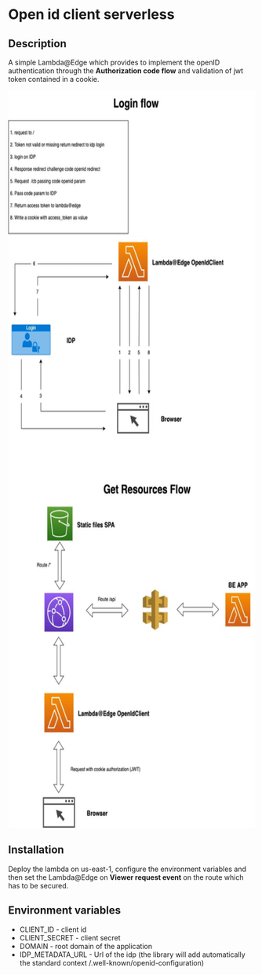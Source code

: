 # Open id client serverless

## Description
A simple Lambda@Edge which provides to implement the openID authentication through the **Authorization code flow**
and validation of jwt token contained in a cookie.

<img height="1500" src="./docs/images/open-id-client-serverless.jpg">

## Installation
Deploy the lambda on us-east-1, configure the environment variables and then set the Lambda@Edge on **Viewer request event**
on the route which has to be secured.

## Environment variables
* CLIENT_ID - client id
* CLIENT_SECRET - client secret
* DOMAIN - root domain of the application
* IDP_METADATA_URL - Url of the idp (the library will add automatically the standard context /.well-known/openid-configuration)